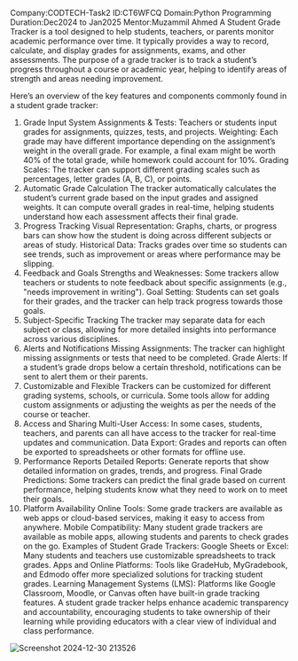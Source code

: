 Company:CODTECH-Task2
ID:CT6WFCQ
Domain:Python Programming
Duration:Dec2024 to Jan2025
Mentor:Muzammil Ahmed
A Student Grade Tracker is a tool designed to help students, teachers, or parents monitor academic performance over time. It typically provides a way to record, calculate, and display grades for assignments, exams, and other assessments. The purpose of a grade tracker is to track a student’s progress throughout a course or academic year, helping to identify areas of strength and areas needing improvement.

Here’s an overview of the key features and components commonly found in a student grade tracker:

1. Grade Input System
Assignments & Tests: Teachers or students input grades for assignments, quizzes, tests, and projects.
Weighting: Each grade may have different importance depending on the assignment’s weight in the overall grade. For example, a final exam might be worth 40% of the total grade, while homework could account for 10%.
Grading Scales: The tracker can support different grading scales such as percentages, letter grades (A, B, C), or points.
2. Automatic Grade Calculation
The tracker automatically calculates the student’s current grade based on the input grades and assigned weights.
It can compute overall grades in real-time, helping students understand how each assessment affects their final grade.
3. Progress Tracking
Visual Representation: Graphs, charts, or progress bars can show how the student is doing across different subjects or areas of study.
Historical Data: Tracks grades over time so students can see trends, such as improvement or areas where performance may be slipping.
4. Feedback and Goals
Strengths and Weaknesses: Some trackers allow teachers or students to note feedback about specific assignments (e.g., "needs improvement in writing").
Goal Setting: Students can set goals for their grades, and the tracker can help track progress towards those goals.
5. Subject-Specific Tracking
The tracker may separate data for each subject or class, allowing for more detailed insights into performance across various disciplines.
6. Alerts and Notifications
Missing Assignments: The tracker can highlight missing assignments or tests that need to be completed.
Grade Alerts: If a student’s grade drops below a certain threshold, notifications can be sent to alert them or their parents.
7. Customizable and Flexible
Trackers can be customized for different grading systems, schools, or curricula.
Some tools allow for adding custom assignments or adjusting the weights as per the needs of the course or teacher.
8. Access and Sharing
Multi-User Access: In some cases, students, teachers, and parents can all have access to the tracker for real-time updates and communication.
Data Export: Grades and reports can often be exported to spreadsheets or other formats for offline use.
9. Performance Reports
Detailed Reports: Generate reports that show detailed information on grades, trends, and progress.
Final Grade Predictions: Some trackers can predict the final grade based on current performance, helping students know what they need to work on to meet their goals.
10. Platform Availability
Online Tools: Some grade trackers are available as web apps or cloud-based services, making it easy to access from anywhere.
Mobile Compatibility: Many student grade trackers are available as mobile apps, allowing students and parents to check grades on the go.
Examples of Student Grade Trackers:
Google Sheets or Excel: Many students and teachers use customizable spreadsheets to track grades.
Apps and Online Platforms: Tools like GradeHub, MyGradebook, and Edmodo offer more specialized solutions for tracking student grades.
Learning Management Systems (LMS): Platforms like Google Classroom, Moodle, or Canvas often have built-in grade tracking features.
A student grade tracker helps enhance academic transparency and accountability, encouraging students to take ownership of their learning while providing educators with a clear view of individual and class performance.


![Screenshot 2024-12-30 213526](https://github.com/user-attachments/assets/db0dc3e6-d09a-4551-b916-85247cdb5a09)

